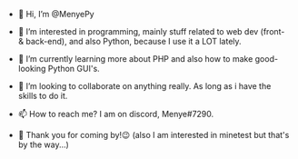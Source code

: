 - 👋 Hi, I’m @MenyePy
- 👀 I’m interested in programming, mainly stuff related to web dev (front- & back-end), and also Python, because I use it a LOT lately.
- 🌱 I’m currently learning more about PHP and also how to make good-looking Python GUI's.
- 💞️ I’m looking to collaborate on anything really. As long as i have the skills to do it.
- 📫 How to reach me? I am on discord, Menye#7290.

- 💖 Thank you for coming by!😉 (also I am interested in minetest but that's by the way...)

<!---
MenyePy/MenyePy is a ✨ special ✨ repository because its `README.md` (this file) appears on your GitHub profile.
You can click the Preview link to take a look at your changes.
--->
